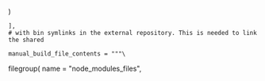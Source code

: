 
)

    ],
    # with bin symlinks in the external repository. This is needed to link the shared

    manual_build_file_contents = """\
filegroup(
    name = "node_modules_files",


